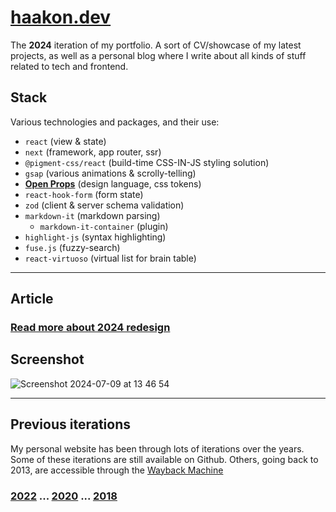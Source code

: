 # [haakon.dev](https://haakon.dev)

The **2024** iteration of my portfolio. A sort of CV/showcase of my latest projects, as well as a personal blog where I write about all kinds of stuff related to tech and frontend.

## Stack

Various technologies and packages, and their use:

- `react` (view & state)
- `next` (framework, app router, ssr)
- `@pigment-css/react` (build-time CSS-IN-JS styling solution)
- `gsap` (various animations & scrolly-telling)
- [**Open Props**](https://open-props.style/) (design language, css tokens)
- `react-hook-form` (form state)
- `zod` (client & server schema validation)
- `markdown-it` (markdown parsing)
  - `markdown-it-container` (plugin)
- `highlight-js` (syntax highlighting)
- `fuse.js` (fuzzy-search)
- `react-virtuoso` (virtual list for brain table)

---

## Article

### [Read more about 2024 redesign](https://www.haakon.dev/articles/redesign-2024)

## Screenshot 
![Screenshot 2024-07-09 at 13 46 54](https://github.com/imp-dance/haakon.dev-2024/assets/1190770/e5e529b4-958e-4706-8c8b-e60e629f7b3d)

---

## Previous iterations

My personal website has been through lots of iterations over the years. Some of these iterations are still available on Github. Others, going back to 2013, are accessible through the [Wayback Machine](https://web.archive.org/web/20130601000000*/haakon.underbakke.net)

### [2022](https://github.com/imp-dance/haakon.dev-2022) ... [2020](https://github.com/imp-dance/haakon.dev-2020) ... [2018](https://github.com/imp-dance/portfolio)
